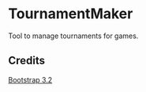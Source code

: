 TournamentMaker
===============

Tool to manage tournaments for games.

Credits
---------------
[Bootstrap 3.2](http://getbootstrap.com/)
